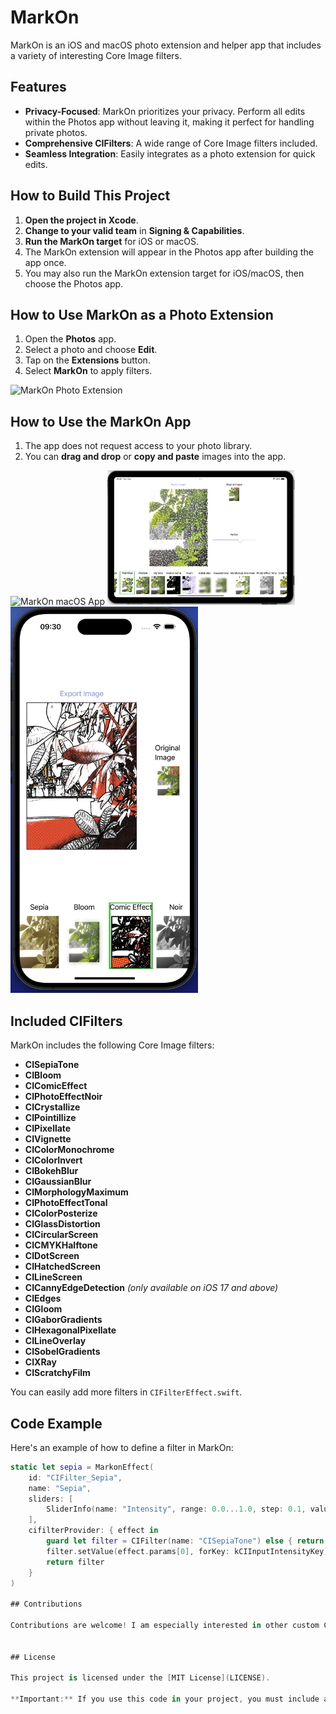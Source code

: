 
# MarkOn

MarkOn is an iOS and macOS photo extension and helper app that includes a variety of interesting Core Image filters.

## Features

- **Privacy-Focused**: MarkOn prioritizes your privacy. Perform all edits within the Photos app without leaving it, making it perfect for handling private photos.
- **Comprehensive CIFilters**: A wide range of Core Image filters included.
- **Seamless Integration**: Easily integrates as a photo extension for quick edits.

## How to Build This Project

1. **Open the project in Xcode**.
2. **Change to your valid team** in **Signing & Capabilities**.
3. **Run the MarkOn target** for iOS or macOS.
4. The MarkOn extension will appear in the Photos app after building the app once.
5. You may also run the MarkOn extension target for iOS/macOS, then choose the Photos app.

## How to Use MarkOn as a Photo Extension

1. Open the **Photos** app.
2. Select a photo and choose **Edit**.
3. Tap on the **Extensions** button.
4. Select **MarkOn** to apply filters.

<img src="ReadMEAssets/MarkOn_IphonePhotoExtension.gif" alt="MarkOn Photo Extension" width="400" />

## How to Use the MarkOn App

1. The app does not request access to your photo library.
2. You can **drag and drop** or **copy and paste** images into the app.

<img src="ReadMEAssets/MarkOn_MacOSApp.png" alt="MarkOn macOS App" width="300" />
<img src="ReadMEAssets/MarkOn_iPadApp.png" alt="MarkOn iPad App" width="300" />
<img src="ReadMEAssets/MarkOn_iOSApp.png" alt="MarkOn iOS App" width="300" />

## Included CIFilters

MarkOn includes the following Core Image filters:

- **CISepiaTone**
- **CIBloom**
- **CIComicEffect**
- **CIPhotoEffectNoir**
- **CICrystallize**
- **CIPointillize**
- **CIPixellate**
- **CIVignette**
- **CIColorMonochrome**
- **CIColorInvert**
- **CIBokehBlur**
- **CIGaussianBlur**
- **CIMorphologyMaximum**
- **CIPhotoEffectTonal**
- **CIColorPosterize**
- **CIGlassDistortion**
- **CICircularScreen**
- **CICMYKHalftone**
- **CIDotScreen**
- **CIHatchedScreen**
- **CILineScreen**
- **CICannyEdgeDetection** *(only available on iOS 17 and above)*
- **CIEdges**
- **CIGloom**
- **CIGaborGradients**
- **CIHexagonalPixellate**
- **CILineOverlay**
- **CISobelGradients**
- **CIXRay**
- **CIScratchyFilm**

You can easily add more filters in `CIFilterEffect.swift`.

## Code Example

Here's an example of how to define a filter in MarkOn:

```swift
static let sepia = MarkonEffect(
    id: "CIFilter_Sepia",
    name: "Sepia",
    sliders: [
        SliderInfo(name: "Intensity", range: 0.0...1.0, step: 0.1, value: 0.8)
    ],
    cifilterProvider: { effect in
        guard let filter = CIFilter(name: "CISepiaTone") else { return nil }
        filter.setValue(effect.params[0], forKey: kCIInputIntensityKey)
        return filter
    }
)

## Contributions

Contributions are welcome! I am especially interested in other custom CIFilters and Core ML model filters that use Core ML models. Let me know if you have any suggestions. Enjoy!


## License

This project is licensed under the [MIT License](LICENSE). 

**Important:** If you use this code in your project, you must include a link back to this [GitHub repository](https://github.com/your-username/MarkOn).
